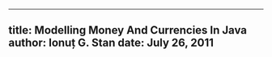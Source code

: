 --------------------------------------------------------------------------------
title: Modelling Money And Currencies In Java
author: Ionuț G. Stan
date: July 26, 2011
--------------------------------------------------------------------------------
